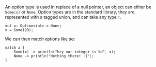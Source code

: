 An option type is used in replace of a null pointer, an object can either be
`Some(x)` or `None`. Option types are in the standard library, they are
represented with a tagged union, and can take any type `T`.

```
mut x: Option<int> = None;
x = Some(23);
```

We can then match options like so:

```
match x {
    Some(x) -> println("hey our integer is %d", x);
    None -> println("Nothing there! :(");
}
```